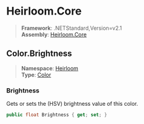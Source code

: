 # Heirloom.Core

> **Framework**: .NETStandard,Version=v2.1  
> **Assembly**: [Heirloom.Core][0]  

## Color.Brightness

> **Namespace**: [Heirloom][0]  
> **Type**: [Color][1]  

### Brightness

Gets or sets the (HSV) brightness value of this color.

```cs
public float Brightness { get; set; }
```

[0]: ../../../Heirloom.Core.md
[1]: ../Color.md
